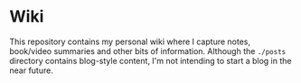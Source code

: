 # Wiki

This repository contains my personal wiki where I capture notes, book/video
summaries and other bits of information. Although the `./posts` directory contains
blog-style content, I'm not intending to start a blog in the near future.
